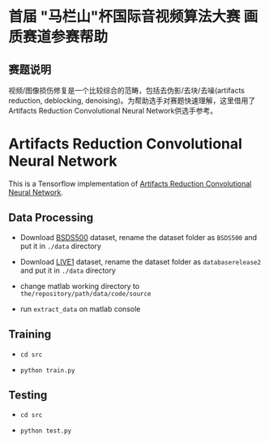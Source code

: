 # 首届 "马栏山"杯国际音视频算法大赛 画质赛道参赛帮助

## 赛题说明

视频/图像损伤修复是一个比较综合的范畴，包括去伪影/去块/去噪(artifacts reduction, deblocking, denoising)。为帮助选手对赛题快速理解，这里借用了Artifacts Reduction Convolutional Neural Network供选手参考。

# Artifacts Reduction Convolutional Neural Network

This is a Tensorflow implementation of [Artifacts Reduction Convolutional Neural Network](https://arxiv.org/abs/1504.06993).

## Data Processing

* Download [BSDS500](http://www.eecs.berkeley.edu/Research/Projects/CS/vision/grouping/BSR/BSR_bsds500.tgz) dataset, rename the dataset folder as `BSDS500` and put it in `./data` directory

* Download [LIVE1](http://live.ece.utexas.edu/research/quality/release2/databaserelease2.zip) dataset, rename the dataset folder as `databaserelease2` and put it in `./data` directory

* change matlab working directory to `the/repository/path/data/code/source`

* run `extract_data` on matlab console

## Training

* `cd src`

* `python train.py`

## Testing

* `cd src`

* `python test.py`
